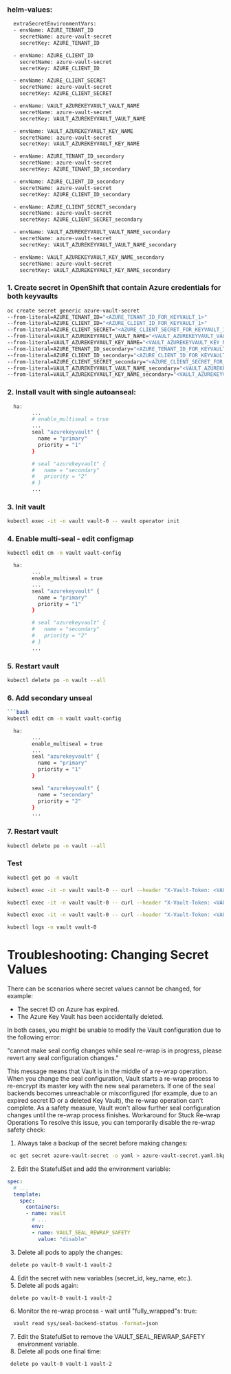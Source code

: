 
### helm-values:

```bash
  extraSecretEnvironmentVars:
  - envName: AZURE_TENANT_ID
    secretName: azure-vault-secret
    secretKey: AZURE_TENANT_ID

  - envName: AZURE_CLIENT_ID
    secretName: azure-vault-secret
    secretKey: AZURE_CLIENT_ID

  - envName: AZURE_CLIENT_SECRET
    secretName: azure-vault-secret
    secretKey: AZURE_CLIENT_SECRET

  - envName: VAULT_AZUREKEYVAULT_VAULT_NAME
    secretName: azure-vault-secret
    secretKey: VAULT_AZUREKEYVAULT_VAULT_NAME

  - envName: VAULT_AZUREKEYVAULT_KEY_NAME
    secretName: azure-vault-secret
    secretKey: VAULT_AZUREKEYVAULT_KEY_NAME

  - envName: AZURE_TENANT_ID_secondary
    secretName: azure-vault-secret
    secretKey: AZURE_TENANT_ID_secondary

  - envName: AZURE_CLIENT_ID_secondary
    secretName: azure-vault-secret
    secretKey: AZURE_CLIENT_ID_secondary

  - envName: AZURE_CLIENT_SECRET_secondary
    secretName: azure-vault-secret
    secretKey: AZURE_CLIENT_SECRET_secondary

  - envName: VAULT_AZUREKEYVAULT_VAULT_NAME_secondary
    secretName: azure-vault-secret
    secretKey: VAULT_AZUREKEYVAULT_VAULT_NAME_secondary

  - envName: VAULT_AZUREKEYVAULT_KEY_NAME_secondary
    secretName: azure-vault-secret
    secretKey: VAULT_AZUREKEYVAULT_KEY_NAME_secondary
```

### 1. Create secret in OpenShift that contain Azure credentials for both keyvaults

```bash
oc create secret generic azure-vault-secret
--from-literal=AZURE_TENANT_ID="<AZURE_TENANT_ID_FOR_KEYVAULT_1>"
--from-literal=AZURE_CLIENT_ID="<AZURE_CLIENT_ID_FOR_KEYVAULT_1>"
--from-literal=AZURE_CLIENT_SECRET="<AZURE_CLIENT_SECRET_FOR_KEYVAULT_1>"
--from-literal=VAULT_AZUREKEYVAULT_VAULT_NAME="<VAULT_AZUREKEYVAULT_VAULT_NAME_FOR_KEYVAULT_1>"
--from-literal=VAULT_AZUREKEYVAULT_KEY_NAME="<VAULT_AZUREKEYVAULT_KEY_NAME_FOR_KEYVAULT_1>"
--from-literal=AZURE_TENANT_ID_secondary="<AZURE_TENANT_ID_FOR_KEYVAULT_secondary>"
--from-literal=AZURE_CLIENT_ID_secondary="<AZURE_CLIENT_ID_FOR_KEYVAULT_secondary>"
--from-literal=AZURE_CLIENT_SECRET_secondary="<AZURE_CLIENT_SECRET_FOR_KEYVAULT_secondary>"
--from-literal=VAULT_AZUREKEYVAULT_VAULT_NAME_secondary="<VAULT_AZUREKEYVAULT_VAULT_NAME_FOR_KEYVAULT_secondary>"
--from-literal=VAULT_AZUREKEYVAULT_KEY_NAME_secondary="<VAULT_AZUREKEYVAULT_KEY_NAME_FOR_KEYVAULT_secondary>"
```


### 2. Install vault with single autoanseal:

```bash
  ha:
        ...
        # enable_multiseal = true
        ...
        seal "azurekeyvault" {
          name = "primary"
          priority = "1"
        }

        # seal "azurekeyvault" {
        #   name = "secondary"
        #   priority = "2"
        # }
        ...
```


### 3. Init vault 

```bash
kubectl exec -it -n vault vault-0 -- vault operator init 
```

### 4. Enable multi-seal - edit configmap

```bash
kubectl edit cm -n vault vault-config

  ha:
        ...
        enable_multiseal = true
        ...
        seal "azurekeyvault" {
          name = "primary"
          priority = "1"
        }

        # seal "azurekeyvault" {
        #   name = "secondary"
        #   priority = "2"
        # }
        ...
```

### 5. Restart vault

```bash
kubectl delete po -n vault --all
```

### 6. Add secondary unseal

```bash
```bash
kubectl edit cm -n vault vault-config

  ha:
        ...
        enable_multiseal = true
        ...
        seal "azurekeyvault" {
          name = "primary"
          priority = "1"
        }

        seal "azurekeyvault" {
          name = "secondary"
          priority = "2"
        }
        ...
```

### 7. Restart vault

```bash
kubectl delete po -n vault --all
```


### Test

```bash
kubectl get po -n vault

kubectl exec -it -n vault vault-0 -- curl --header "X-Vault-Token: <VAULT_ROOT_TOKEN>" --request GET https://127.0.0.1:8200/v1/sys/sealwrap/rewrap -vk

kubectl exec -it -n vault vault-0 -- curl --header "X-Vault-Token: <VAULT_ROOT_TOKEN>" --request POST https://127.0.0.1:8200/v1/sys/sealwrap/rewrap -vk

kubectl exec -it -n vault vault-0 -- curl --header "X-Vault-Token: <VAULT_ROOT_TOKEN>" --request GET https://127.0.0.1:8200/v1/sys/sealwrap/rewrap -vk

kubectl logs -n vault vault-0
```



# Troubleshooting: Changing Secret Values

There can be scenarios where secret values cannot be changed, for example:

- The secret ID on Azure has expired.
- The Azure Key Vault has been accidentally deleted.

In both cases, you might be unable to modify the Vault configuration due to the following error:

"cannot make seal config changes while seal re-wrap is in progress, please revert any seal configuration changes."

This message means that Vault is in the middle of a re-wrap operation. When you change the seal configuration, Vault starts a re-wrap process to re-encrypt its master key with the new seal parameters. If one of the seal backends becomes unreachable or misconfigured (for example, due to an expired secret ID or a deleted Key Vault), the re-wrap operation can't complete. As a safety measure, Vault won't allow further seal configuration changes until the re-wrap process finishes.
Workaround for Stuck Re-wrap Operations
To resolve this issue, you can temporarily disable the re-wrap safety check:

1. Always take a backup of the secret before making changes:
```bash
 oc get secret azure-vault-secret -o yaml > azure-vault-secret.yaml.bkp
```

2. Edit the StatefulSet and add the environment variable:
```yaml
spec:
  # ...
  template:
    spec:
      containers:
      - name: vault
        # ...
        env:
        - name: VAULT_SEAL_REWRAP_SAFETY
          value: "disable"
```

3. Delete all pods to apply the changes:
```bash
 delete po vault-0 vault-1 vault-2
```

4. Edit the secret with new variables (secret_id, key_name, etc.).   
5. Delete all pods again:
```bash
 delete po vault-0 vault-1 vault-2
```

6. Monitor the re-wrap process - wait until "fully_wrapped"s: true:
```bash
  vault read sys/seal-backend-status -format=json
```

7. Edit the StatefulSet to remove the VAULT_SEAL_REWRAP_SAFETY environment variable.   
8. Delete all pods one final time:
```bash
 delete po vault-0 vault-1 vault-2
```